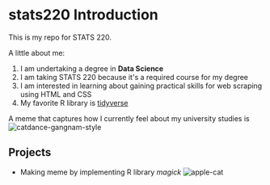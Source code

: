 # stats220 Introduction
This is my repo for STATS 220. 

A little about me:

1. I am undertaking a degree in **Data Science**
2. I am taking STATS 220 because it's a required course for my degree
3. I am interested in learning about gaining practical skills for web scraping using HTML and CSS
4. My favorite R library is [tidyverse]([https://www.youtube.com/watch?v=dQw4w9WgXcQ](https://www.tidyverse.org/))

A meme that captures how I currently feel about my university studies is ![catdance-gangnam-style](https://c.tenor.com/mPG9PFcv9FQAAAAd/tenor.gif)

## Projects
- Making meme by implementing R library *magick* ![apple-cat](https://media.tenor.com/aH6qp6K6lO4AAAAi/apple-apple-cat.gif)
